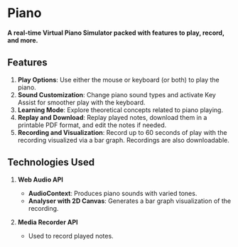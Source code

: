# Piano

**A real-time Virtual Piano Simulator packed with features to play, record, and more.**

## Features

1. **Play Options**: Use either the mouse or keyboard (or both) to play the piano.
2. **Sound Customization**: Change piano sound types and activate Key Assist for smoother play with the keyboard.
3. **Learning Mode**: Explore theoretical concepts related to piano playing.
4. **Replay and Download**: Replay played notes, download them in a printable PDF format, and edit the notes if needed.
5. **Recording and Visualization**: Record up to 60 seconds of play with the recording visualized via a bar graph. Recordings are also downloadable.

## Technologies Used

1. **Web Audio API**  
   - **AudioContext**: Produces piano sounds with varied tones.
   - **Analyser with 2D Canvas**: Generates a bar graph visualization of the recording.

2. **Media Recorder API**  
   - Used to record played notes.
